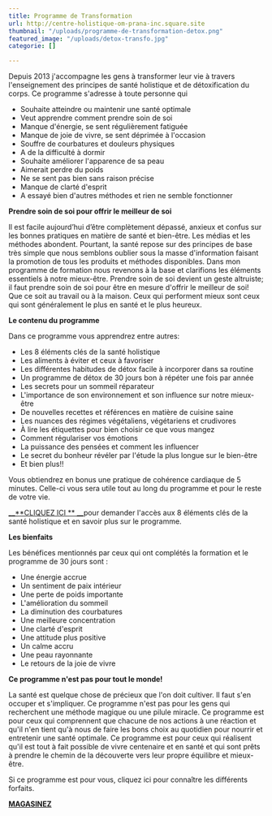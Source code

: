 ```yaml
---
title: Programme de Transformation
url: http://centre-holistique-om-prana-inc.square.site
thumbnail: "/uploads/programme-de-transformation-detox.png"
featured_image: "/uploads/detox-transfo.jpg"
categorie: []

---
```

Depuis 2013 j'accompagne les gens à transformer leur vie à travers l'enseignement des principes de santé holistique et de détoxification du corps. Ce programme s'adresse à toute personne qui

* Souhaite atteindre ou maintenir une santé optimale
* Veut apprendre comment prendre soin de soi
* Manque d'énergie, se sent régulièrement fatiguée
* Manque de joie de vivre, se sent déprimée à l'occasion
* Souffre de courbatures et douleurs physiques
* A de la difficulté à dormir
* Souhaite améliorer l'apparence de sa peau
* Aimerait perdre du poids
* Ne se sent pas bien sans raison précise
* Manque de clarté d'esprit
* A essayé bien d'autres méthodes et rien ne semble fonctionner

**Prendre soin de soi pour offrir le meilleur de soi**

Il est facile aujourd’hui d’être complètement dépassé, anxieux et confus sur les bonnes pratiques en matière de santé et bien-être. Les médias et les méthodes abondent. Pourtant, la santé repose sur des principes de base très simple que nous semblons oublier sous la masse d'information faisant la promotion de tous les produits et méthodes disponibles. Dans mon programme de formation nous revenons à la base et clarifions les éléments essentiels à notre mieux-être. Prendre soin de soi devient un geste altruiste; il faut prendre soin de soi pour être en mesure d'offrir le meilleur de soi! Que ce soit au travail ou à la maison. Ceux qui performent mieux sont ceux qui sont généralement le plus en santé et le plus heureux.

**Le contenu du programme**

Dans ce programme vous apprendrez entre autres:

* Les 8 éléments clés de la santé holistique
* Les aliments à éviter et ceux à favoriser
* Les différentes habitudes de détox facile à incorporer dans sa routine
* Un programme de détox de 30 jours bon à répéter une fois par année
* Les secrets pour un sommeil réparateur
* L'importance de son environnement et son influence sur notre mieux-être
* De nouvelles recettes et références en matière de cuisine saine
* Les nuances des régimes végétaliens, végétariens et crudivores
* À lire les étiquettes pour bien choisir ce que vous mangez
* Comment régulariser vos émotions
* La puissance des pensées et comment les influencer
* Le secret du bonheur révéler par l'étude la plus longue sur le bien-être
* Et bien plus!!

Vous obtiendrez en bonus une pratique de cohérence cardiaque de 5 minutes. Celle-ci vous sera utile tout au long du programme et pour le reste de votre vie.

[__**CLIQUEZ ICI ** __](https://cours.nancybilodeau.com/detoxtransformation)pour demander l'accès aux 8 éléments clés de la santé holistique et en savoir plus sur le programme.

**Les bienfaits**

Les bénéfices mentionnés par ceux qui ont complétés la formation et le programme de 30 jours sont :

* Une énergie accrue
* Un sentiment de paix intérieur
* Une perte de poids importante
* L'amélioration du sommeil
* La diminution des courbatures
* Une meilleure concentration
* Une clarté d'esprit
* Une attitude plus positive
* Un calme accru
* Une peau rayonnante
* Le retours de la joie de vivre

**Ce programme n'est pas pour tout le monde!**

La santé est quelque chose de précieux que l'on doit cultiver. Il faut s'en occuper et s'impliquer. Ce programme n'est pas pour les gens qui recherchent une méthode magique ou une pilule miracle. Ce programme est pour ceux qui comprennent que chacune de nos actions à une réaction et qu'il n'en tient qu'à nous de faire les bons choix au quotidien pour nourrir et entretenir une santé optimale. Ce programme est pour ceux qui réalisent qu'il est tout à fait possible de vivre centenaire et en santé et qui sont prêts à prendre le chemin de la découverte vers leur propre équilibre et mieux-être.

Si ce programme est pour vous, cliquez ici pour connaître les différents forfaits.

[**MAGASINEZ**](http://centre-holistique-om-prana-inc.square.site)